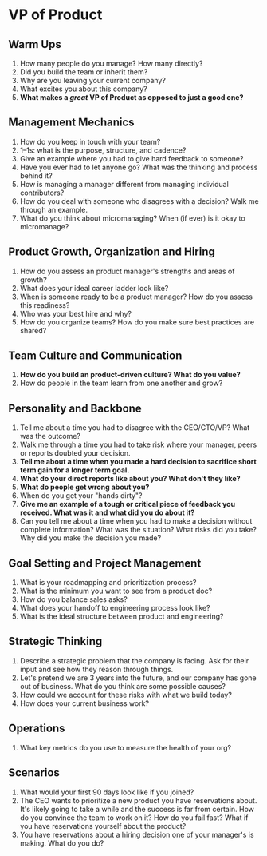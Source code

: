 # VP of Product

## Warm Ups
1. How many people do you manage? How many directly?
1. Did you build the team or inherit them?
1. Why are you leaving your current company?
1. What excites you about this company?
1. **What makes a _great_ VP of Product as opposed to just a good one?**

## Management Mechanics
1. How do you keep in touch with your team?
1. 1–1s: what is the purpose, structure, and cadence?
1. Give an example where you had to give hard feedback to someone?
1. Have you ever had to let anyone go? What was the thinking and process behind it?
1. How is managing a manager different from managing individual contributors?
1. How do you deal with someone who disagrees with a decision? Walk me through an example.
1. What do you think about micromanaging? When (if ever) is it okay to micromanage?

## Product Growth, Organization and Hiring
1. How do you assess an product manager's strengths and areas of growth?
1. What does your ideal career ladder look like?
1. When is someone ready to be a product manager? How do you assess this readiness?
1. Who was your best hire and why?
1. How do you organize teams? How do you make sure best practices are shared?

## Team Culture and Communication
1. **How do you build an product-driven culture? What do you value?**
1. How do people in the team learn from one another and grow?

## Personality and Backbone
1. Tell me about a time you had to disagree with the CEO/CTO/VP? What was the outcome?
1. Walk me through a time you had to take risk where your manager, peers or reports doubted your decision.
1. **Tell me about a time when you made a hard decision to sacrifice short term gain for a longer term goal.**
1. **What do your direct reports like about you? What don't they like?**
1. **What do people get wrong about you?**
1. When do you get your "hands dirty"?
1. **Give me an example of a tough or critical piece of feedback you received. What was it and what did you do about it?**
1. Can you tell me about a time when you had to make a decision without complete information? What was the situation? What risks did you take? Why did you make the decision you made?

## Goal Setting and Project Management
1. What is your roadmapping and prioritization process?
1. What is the minimum you want to see from a product doc?
1. How do you balance sales asks?
1. What does your handoff to engineering process look like?
1. What is the ideal structure between product and engineering?

## Strategic Thinking
1. Describe a strategic problem that the company is facing. Ask for their input and see how they reason through things.
1. Let's pretend we are 3 years into the future, and our company has gone out of business. What do you think are some possible causes?
1. How could we account for these risks with what we build today?
1. How does your current business work?

## Operations
1. What key metrics do you use to measure the health of your org?

## Scenarios
1. What would your first 90 days look like if you joined?
1. The CEO wants to prioritize a new product you have reservations about. It's likely going to take a while and the success is far from certain. How do you convince the team to work on it? How do you fail fast? What if you have reservations yourself about the product?
1. You have reservations about a hiring decision one of your manager's is making. What do you do?
